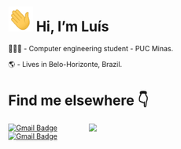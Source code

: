 # <img src="https://raw.githubusercontent.com/parth-27/parth-27/master/Hi.gif" height="50" width="50"> Hi, I’m Luís
👨🏻‍💻 - Computer engineering student - PUC Minas.

🌎 - Lives in Belo-Horizonte, Brazil.

# Find me elsewhere  👇

<img align="right" src="https://raw.githubusercontent.com/MicaelliMedeiros/micaellimedeiros/master/image/computer-illustration.png" width="340"/>





[![Gmail Badge](https://img.shields.io/badge/-lluisresende13@gmail.com-6633cc?style=flat-square&logo=Gmail&logoColor=white&link=mailto:lluisresende13@gmail.com)](lluisresende13@gmail.com)
[![Gmail Badge](https://img.shields.io/badge/-luisgust4vo.github.io/portif-6633cc?style=flat-square&logo=CloudBees&logoColor=white&link=mailto:lluisresende13@gmsail.com)](luisgust4vo.github.io/portif)







